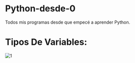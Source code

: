 # Python-desde-0
Todos mis programas desde que empecé a aprender Python.

# Tipos De Variables:
![1](https://github.com/VictorAnTe/Python-desde-0/assets/168870581/f35cdd4b-34ca-4510-89ab-b3e49b1b29bb)
